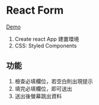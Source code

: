 # React Form

[Demo](https://circleyuanxo.github.io/React-form/)

1. Create react App 建置環境
2. CSS: Styled Components

## 功能

1. 檢查必填欄位，若空白則出現提示
2. 填完必填欄位，即可送出
3. 送出後螢幕跳出資料

